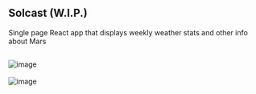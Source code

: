 ## Solcast (W.I.P.)
Single page React app that displays weekly weather stats and other info about Mars <br>
##
![image](https://github.com/user-attachments/assets/3bc19209-e922-4ea0-8ca1-6f2b913fce62) <br> <br>
![image](https://github.com/user-attachments/assets/31aa9442-9437-47ff-9486-cd055461b53c)
